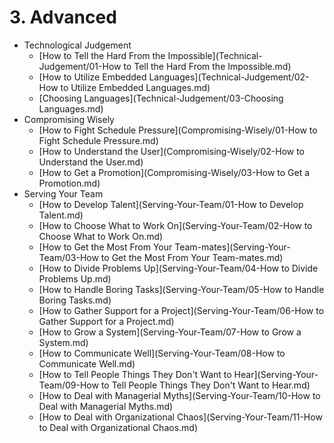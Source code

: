 # 3. Advanced

- Technological Judgement
	- [How to Tell the Hard From the Impossible](Technical-Judgement/01-How to Tell the Hard From the Impossible.md)
	- [How to Utilize Embedded Languages](Technical-Judgement/02-How to Utilize Embedded Languages.md)
	- [Choosing Languages](Technical-Judgement/03-Choosing Languages.md)
- Compromising Wisely
	- [How to Fight Schedule Pressure](Compromising-Wisely/01-How to Fight Schedule Pressure.md)
	- [How to Understand the User](Compromising-Wisely/02-How to Understand the User.md)
	- [How to Get a Promotion](Compromising-Wisely/03-How to Get a Promotion.md)
- Serving Your Team
	- [How to Develop Talent](Serving-Your-Team/01-How to Develop Talent.md)
	- [How to Choose What to Work On](Serving-Your-Team/02-How to Choose What to Work On.md)
	- [How to Get the Most From Your Team-mates](Serving-Your-Team/03-How to Get the Most From Your Team-mates.md)
	- [How to Divide Problems Up](Serving-Your-Team/04-How to Divide Problems Up.md)
	- [How to Handle Boring Tasks](Serving-Your-Team/05-How to Handle Boring Tasks.md)
	- [How to Gather Support for a Project](Serving-Your-Team/06-How to Gather Support for a Project.md)
	- [How to Grow a System](Serving-Your-Team/07-How to Grow a System.md)
	- [How to Communicate Well](Serving-Your-Team/08-How to Communicate Well.md)
	- [How to Tell People Things They Don't Want to Hear](Serving-Your-Team/09-How to Tell People Things They Don't Want to Hear.md)
	- [How to Deal with Managerial Myths](Serving-Your-Team/10-How to Deal with Managerial Myths.md)
	- [How to Deal with Organizational Chaos](Serving-Your-Team/11-How to Deal with Organizational Chaos.md)
